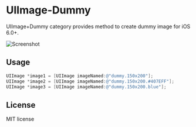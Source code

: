 UIImage-Dummy
=============
UIImage+Dummy category provides method to create dummy image for iOS 6.0+.

![Screenshot](https://raw2.github.com/rizumita/UIImage-Dummy/master/screenshot.png)

Usage
----------
```Objective-C
UIImage *image1 = [UIImage imageNamed:@"dummy.150x200"];
UIImage *image2 = [UIImage imageNamed:@"dummy.150x200.#407EFF"];
UIImage *image3 = [UIImage imageNamed:@"dummy.150x200.blue"];
```

License
----------
MIT license
